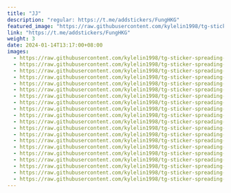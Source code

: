 ```yaml
---
title: "JJ"
description: "regular: https://t.me/addstickers/FungHKG"
featured_image: "https://raw.githubusercontent.com/kylelin1998/tg-sticker-spreading-worldwide-images/main/img/e661789f-2d63-41a0-8083-1be1334a1055.jpg"
link: "https://t.me/addstickers/FungHKG"
weight: 3
date: 2024-01-14T13:17:00+08:00
images:
  - https://raw.githubusercontent.com/kylelin1998/tg-sticker-spreading-worldwide-images/main/img/e661789f-2d63-41a0-8083-1be1334a1055.jpg
  - https://raw.githubusercontent.com/kylelin1998/tg-sticker-spreading-worldwide-images/main/img/11c625c3-2518-4314-8b37-6a0e5b7d7de9.jpg
  - https://raw.githubusercontent.com/kylelin1998/tg-sticker-spreading-worldwide-images/main/img/022218f4-fcda-4e8b-9f9a-d0d30821b134.jpg
  - https://raw.githubusercontent.com/kylelin1998/tg-sticker-spreading-worldwide-images/main/img/125a006c-0d8f-4f73-b3d4-cc9898019a1b.jpg
  - https://raw.githubusercontent.com/kylelin1998/tg-sticker-spreading-worldwide-images/main/img/a412be28-caeb-452e-9168-281545199124.jpg
  - https://raw.githubusercontent.com/kylelin1998/tg-sticker-spreading-worldwide-images/main/img/0e1460e9-bfb3-444d-b51f-f0955877a723.jpg
  - https://raw.githubusercontent.com/kylelin1998/tg-sticker-spreading-worldwide-images/main/img/91c51893-6838-47a0-a106-69843cec069f.jpg
  - https://raw.githubusercontent.com/kylelin1998/tg-sticker-spreading-worldwide-images/main/img/c48de528-60a5-49ab-a3f4-6c44ef5667f8.jpg
  - https://raw.githubusercontent.com/kylelin1998/tg-sticker-spreading-worldwide-images/main/img/8f90c316-0303-4aa1-8458-218231ef9b16.jpg
  - https://raw.githubusercontent.com/kylelin1998/tg-sticker-spreading-worldwide-images/main/img/e0ddaabc-1f61-4cb9-8819-a62ce74e18af.jpg
  - https://raw.githubusercontent.com/kylelin1998/tg-sticker-spreading-worldwide-images/main/img/07886dc4-e49a-4752-962a-19c3ed64c54f.jpg
  - https://raw.githubusercontent.com/kylelin1998/tg-sticker-spreading-worldwide-images/main/img/67b98544-ff92-4e20-8e55-d406f02b5e90.jpg
  - https://raw.githubusercontent.com/kylelin1998/tg-sticker-spreading-worldwide-images/main/img/0a100fe9-66cd-4158-8259-eb2a77e940d7.jpg
  - https://raw.githubusercontent.com/kylelin1998/tg-sticker-spreading-worldwide-images/main/img/028cf833-e350-4836-be77-5243bb71b9ac.jpg
  - https://raw.githubusercontent.com/kylelin1998/tg-sticker-spreading-worldwide-images/main/img/e51b3d0c-d5c1-48a5-b0e4-ddd3f3877a67.jpg
  - https://raw.githubusercontent.com/kylelin1998/tg-sticker-spreading-worldwide-images/main/img/1a8e4dfd-f712-4c68-b225-ea28438ddf7d.jpg
  - https://raw.githubusercontent.com/kylelin1998/tg-sticker-spreading-worldwide-images/main/img/db41e49f-5d96-4077-83ff-250055e5f7ad.jpg
  - https://raw.githubusercontent.com/kylelin1998/tg-sticker-spreading-worldwide-images/main/img/53b962c4-2078-437e-a3db-da0f5e3a438d.jpg
  - https://raw.githubusercontent.com/kylelin1998/tg-sticker-spreading-worldwide-images/main/img/8952221a-126c-4c5c-8006-03c87c461937.jpg
  - https://raw.githubusercontent.com/kylelin1998/tg-sticker-spreading-worldwide-images/main/img/bc3f9b10-c452-420b-bbda-25db87276221.jpg
---
```

